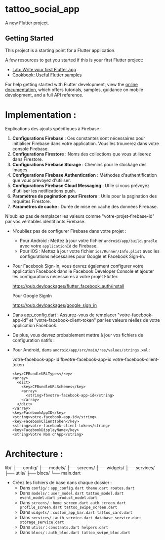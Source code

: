 # tattoo_social_app

A new Flutter project.

## Getting Started

This project is a starting point for a Flutter application.

A few resources to get you started if this is your first Flutter project:

- [Lab: Write your first Flutter app](https://docs.flutter.dev/get-started/codelab)
- [Cookbook: Useful Flutter samples](https://docs.flutter.dev/cookbook)

For help getting started with Flutter development, view the
[online documentation](https://docs.flutter.dev/), which offers tutorials,
samples, guidance on mobile development, and a full API reference.


# Implementation :


Explications des ajouts spécifiques à Firebase :

1. **Configurations Firebase** : Ces constantes sont nécessaires pour initialiser Firebase dans votre application. Vous les trouverez dans votre console Firebase.
2. **Configurations Firestore** : Noms des collections que vous utiliserez dans Firestore.
3. **Configurations Firebase Storage** : Chemins pour le stockage des images.
4. **Configurations Firebase Authentication** : Méthodes d'authentification que vous prévoyez d'utiliser.
5. **Configurations Firebase Cloud Messaging** : Utile si vous prévoyez d'utiliser les notifications push.
6. **Paramètres de pagination pour Firestore** : Utile pour la pagination des requêtes Firestore.
7. **Paramètres de cache** : Durée de mise en cache des données Firebase.

N'oubliez pas de remplacer les valeurs comme "votre-projet-firebase-id" par vos véritables identifiants Firebase.

* N'oubliez pas de configurer Firebase dans votre projet :

  * Pour Android : Mettez à jour votre fichier `android/app/build.gradle` avec votre `applicationId` de Firebase.
  * Pour iOS : Mettez à jour votre fichier `ios/Runner/Info.plist` avec les configurations nécessaires pour Google et Facebook Sign-In.
* Pour Facebook Sign-In, vous devrez également configurer votre application Facebook dans le Facebook Developer Console et ajouter les configurations nécessaires à votre projet Flutter.

  https://pub.dev/packages/flutter_facebook_auth/install

  Pour Google SignIn

  https://pub.dev/packages/google_sign_in
* Dans app_config.dart : Assurez-vous de remplacer "votre-facebook-app-id" et "votre-facebook-client-token" par les valeurs réelles de votre application Facebook.
* De plus, vous devrez probablement mettre à jour vos fichiers de configuration natifs :
* Pour Android, dans `android/app/src/main/res/values/strings.xml` :

  <resources>
      <string name="facebook_app_id">votre-facebook-app-id</string>
      <string name="fb_login_protocol_scheme">fbvotre-facebook-app-id</string>
      <string name="facebook_client_token">votre-facebook-client-token</string>
  </resources>

  ```
  <key>CFBundleURLTypes</key>
  <array>
    <dict>
      <key>CFBundleURLSchemes</key>
      <array>
        <string>fbvotre-facebook-app-id</string>
      </array>
    </dict>
  </array>
  <key>FacebookAppID</key>
  <string>votre-facebook-app-id</string>
  <key>FacebookClientToken</key>
  <string>votre-facebook-client-token</string>
  <key>FacebookDisplayName</key>
  <string>Votre Nom d'App</string>
  ```

# Architecture :

 lib/
├── config/
├── models/
├── screens/
├── widgets/
├── services/
├── utils/
├── blocs/
└── main.dart

* Créez les fichiers de base dans chaque dossier :
  * Dans `config/` :
    `app_config.dart theme.dart routes.dart`
  * Dans `models/` :
    `user_model.dart tattoo_model.dart event_model.dart product_model.dart`
  * Dans `screens/` :
    `home_screen.dart auth_screen.dart profile_screen.dart tattoo_swipe_screen.dart`
  * Dans `widgets/` :
    `custom_app_bar.dart tattoo_card.dart`
  * Dans `services/` :
    `auth_service.dart database_service.dart storage_service.dart`
  * Dans `utils/` :
    `constants.dart helpers.dart`
  * Dans `blocs/` :
    `auth_bloc.dart tattoo_swipe_bloc.dart`
